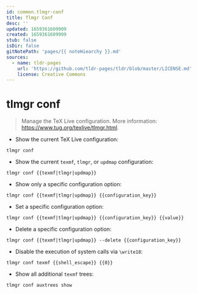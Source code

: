 ```yaml
---
id: common.tlmgr-conf
title: Tlmgr Conf
desc: ''
updated: 1659361609909
created: 1659361609909
stub: false
isDir: false
gitNotePath: 'pages/{{ noteHiearchy }}.md'
sources:
  - name: tldr-pages
    url: 'https://github.com/tldr-pages/tldr/blob/master/LICENSE.md'
    license: Creative Commons
---
```

# tlmgr conf

> Manage the TeX Live configuration.
> More information: <https://www.tug.org/texlive/tlmgr.html>.

- Show the current TeX Live configuration:

`tlmgr conf`

- Show the current `texmf`, `tlmgr`, or `updmap` configuration:

`tlmgr conf {{texmf|tlmgr|updmap}}`

- Show only a specific configuration option:

`tlmgr conf {{texmf|tlmgr|updmap}} {{configuration_key}}`

- Set a specific configuration option:

`tlmgr conf {{texmf|tlmgr|updmap}} {{configuration_key}} {{value}}`

- Delete a specific configuration option:

`tlmgr conf {{texmf|tlmgr|updmap}} --delete {{configuration_key}}`

- Disable the execution of system calls via `\write18`:

`tlmgr conf texmf {{shell_escape}} {{0}}`

- Show all additional `texmf` trees:

`tlmgr conf auxtrees show`

